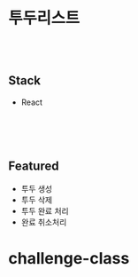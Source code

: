 # 투두리스트

<br/>
<br/>

## Stack

- React

<br/>
<br/>
<br/>

## Featured

- 투두 생성
- 투두 삭제
- 투두 완료 처리
- 완료 취소처리
# challenge-class
